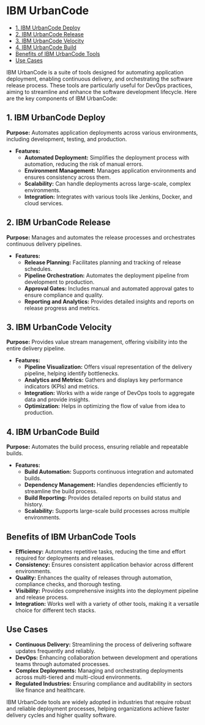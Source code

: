 # IBM UrbanCode

- [1. IBM UrbanCode Deploy](#1-ibm-urbancode-deploy)
- [2. IBM UrbanCode Release](#2-ibm-urbancode-release)
- [3. IBM UrbanCode Velocity](#3-ibm-urbancode-velocity)
- [4. IBM UrbanCode Build](#4-ibm-urbancode-build)
- [Benefits of IBM UrbanCode Tools](#benefits-of-ibm-urbancode-tools)
- [Use Cases](#use-cases)

IBM UrbanCode is a suite of tools designed for automating application deployment, enabling continuous delivery, and orchestrating the software release process. These tools are particularly useful for DevOps practices, aiming to streamline and enhance the software development lifecycle. Here are the key components of IBM UrbanCode:

## 1. IBM UrbanCode Deploy

**Purpose:** Automates application deployments across various environments, including development, testing, and production.

- **Features:**
  - **Automated Deployment:** Simplifies the deployment process with automation, reducing the risk of manual errors.
  - **Environment Management:** Manages application environments and ensures consistency across them.
  - **Scalability:** Can handle deployments across large-scale, complex environments.
  - **Integration:** Integrates with various tools like Jenkins, Docker, and cloud services.

## 2. IBM UrbanCode Release

**Purpose:** Manages and automates the release processes and orchestrates continuous delivery pipelines.

- **Features:**
  - **Release Planning:** Facilitates planning and tracking of release schedules.
  - **Pipeline Orchestration:** Automates the deployment pipeline from development to production.
  - **Approval Gates:** Includes manual and automated approval gates to ensure compliance and quality.
  - **Reporting and Analytics:** Provides detailed insights and reports on release progress and metrics.

## 3. IBM UrbanCode Velocity

**Purpose:** Provides value stream management, offering visibility into the entire delivery pipeline.

- **Features:**
  - **Pipeline Visualization:** Offers visual representation of the delivery pipeline, helping identify bottlenecks.
  - **Analytics and Metrics:** Gathers and displays key performance indicators (KPIs) and metrics.
  - **Integration:** Works with a wide range of DevOps tools to aggregate data and provide insights.
  - **Optimization:** Helps in optimizing the flow of value from idea to production.

## 4. IBM UrbanCode Build

**Purpose:** Automates the build process, ensuring reliable and repeatable builds.

- **Features:**
  - **Build Automation:** Supports continuous integration and automated builds.
  - **Dependency Management:** Handles dependencies efficiently to streamline the build process.
  - **Build Reporting:** Provides detailed reports on build status and history.
  - **Scalability:** Supports large-scale build processes across multiple environments.

## Benefits of IBM UrbanCode Tools

- **Efficiency:** Automates repetitive tasks, reducing the time and effort required for deployments and releases.
- **Consistency:** Ensures consistent application behavior across different environments.
- **Quality:** Enhances the quality of releases through automation, compliance checks, and thorough testing.
- **Visibility:** Provides comprehensive insights into the deployment pipeline and release process.
- **Integration:** Works well with a variety of other tools, making it a versatile choice for different tech stacks.

## Use Cases

- **Continuous Delivery:** Streamlining the process of delivering software updates frequently and reliably.
- **DevOps:** Enhancing collaboration between development and operations teams through automated processes.
- **Complex Deployments:** Managing and orchestrating deployments across multi-tiered and multi-cloud environments.
- **Regulated Industries:** Ensuring compliance and auditability in sectors like finance and healthcare.

IBM UrbanCode tools are widely adopted in industries that require robust and reliable deployment processes, helping organizations achieve faster delivery cycles and higher quality software.
